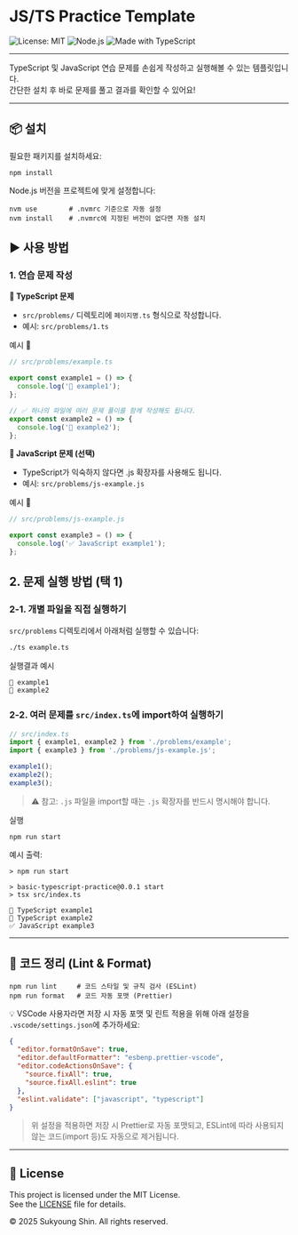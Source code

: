 # JS/TS Practice Template

![License: MIT](https://img.shields.io/badge/License-MIT-yellow.svg)
![Node.js](https://img.shields.io/badge/Node.js-v23.11.0-green)
![Made with TypeScript](https://img.shields.io/badge/Made%20with-TypeScript-blue)

---

TypeScript 및 JavaScript 연습 문제를 손쉽게 작성하고 실행해볼 수 있는 템플릿입니다.  
간단한 설치 후 바로 문제를 풀고 결과를 확인할 수 있어요!

---

## 📦 설치

필요한 패키지를 설치하세요:

```shell
npm install
```

Node.js 버전을 프로젝트에 맞게 설정합니다:

```shell
nvm use        # .nvmrc 기준으로 자동 설정
nvm install    # .nvmrc에 지정된 버전이 없다면 자동 설치
```

## ▶ 사용 방법

### 1. 연습 문제 작성

**📌 TypeScript 문제**

- `src/problems/` 디렉토리에 `페이지명.ts` 형식으로 작성합니다.
- 예시: `src/problems/1.ts`

예시 🔽

```ts
// src/problems/example.ts

export const example1 = () => {
  console.log('🚀 example1');
};

// ✅ 하나의 파일에 여러 문제 풀이를 함께 작성해도 됩니다.
export const example2 = () => {
  console.log('🚀 example2');
};
```

**📌 JavaScript 문제 (선택)**

- TypeScript가 익숙하지 않다면 .js 확장자를 사용해도 됩니다.
- 예시: `src/problems/js-example.js`

예시 🔽

```js
// src/problems/js-example.js

export const example3 = () => {
  console.log('✅ JavaScript example1');
};
```

## 2. 문제 실행 방법 (택 1)

### 2-1. 개별 파일을 직접 실행하기

`src/problems` 디렉토리에서 아래처럼 실행할 수 있습니다:

```bash
./ts example.ts
```

실행결과 예시

```ts
🚀 example1
🚀 example2
```

### 2-2. 여러 문제를 `src/index.ts`에 import하여 실행하기

```ts
// src/index.ts
import { example1, example2 } from './problems/example';
import { example3 } from './problems/js-example.js';

example1();
example2();
example3();
```

> ⚠️ 참고: `.js` 파일을 import할 때는 `.js` 확장자를 반드시 명시해야 합니다.

실행

```shell
npm run start
```

예시 출력:

```shell
> npm run start

> basic-typescript-practice@0.0.1 start
> tsx src/index.ts

🚀 TypeScript example1
🚀 TypeScript example2
✅ JavaScript example3
```

---

## 🧹 코드 정리 (Lint & Format)

```shell
npm run lint     # 코드 스타일 및 규칙 검사 (ESLint)
npm run format   # 코드 자동 포맷 (Prettier)
```

💡 VSCode 사용자라면 저장 시 자동 포맷 및 린트 적용을 위해 아래 설정을 `.vscode/settings.json`에 추가하세요:

```json
{
  "editor.formatOnSave": true,
  "editor.defaultFormatter": "esbenp.prettier-vscode",
  "editor.codeActionsOnSave": {
    "source.fixAll": true,
    "source.fixAll.eslint": true
  },
  "eslint.validate": ["javascript", "typescript"]
}
```

> 위 설정을 적용하면 저장 시 Prettier로 자동 포맷되고, ESLint에 따라 사용되지 않는 코드(import 등)도 자동으로 제거됩니다.

---

## 📄 License

This project is licensed under the MIT License.  
See the [LICENSE](./LICENSE) file for details.

© 2025 Sukyoung Shin. All rights reserved.
